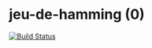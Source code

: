 jeu-de-hamming (0)
========

[![Build Status](https://travis-ci.org/InriaMecsci/zero.png?branch=master)](https://travis-ci.org/InriaMecsci/jeu-de-hamming)
